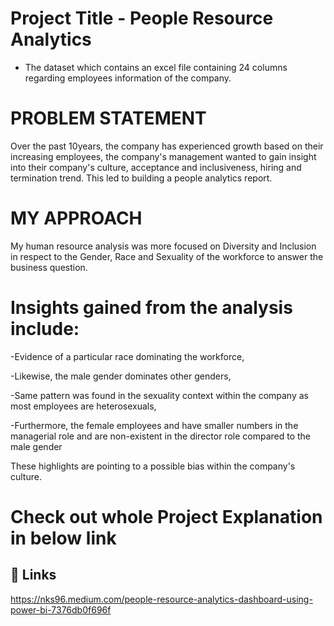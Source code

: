 # Project Title - People Resource Analytics

* The dataset which contains an excel file containing 24 columns regarding employees information of the company.

# PROBLEM STATEMENT
Over the past 10years, the company has experienced growth based on their increasing employees, the company's management wanted to gain insight into their company's culture, acceptance and inclusiveness, hiring and termination trend. This led to building a people analytics report.

# MY APPROACH
My human resource analysis was more focused on Diversity and Inclusion in respect to the Gender, Race and Sexuality of the workforce to answer the business question.

# Insights gained from the analysis include:
-Evidence of a particular race dominating the workforce,

-Likewise, the male gender dominates other genders,

-Same pattern was found in the sexuality context within the company as most employees are heterosexuals,

-Furthermore, the female employees and have smaller numbers in the managerial role and are non-existent in the director role compared to the male gender 

These highlights are pointing to a possible bias within the company's culture.


#  Check out whole Project Explanation in below link 
## 🔗 Links
https://nks96.medium.com/people-resource-analytics-dashboard-using-power-bi-7376db0f696f
